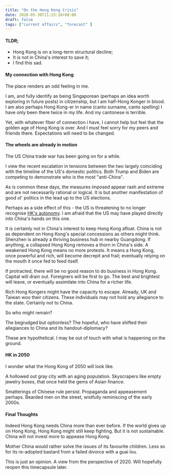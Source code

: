 ```yaml
---
title: "On the Hong Kong Crisis"
date: 2020-05-30T21:23:18+08:00
draft: false
tags: ["current affairs", "forecast" ]
---
```

#### TLDR;

- Hong Kong is on a long-term structural decline;
- It is not in China's interest to save it;
- I find this sad.

#### My connection with Hong Kong

The place renders an odd feeling in me. 

I am, and fully identify as being Singaporean (perhaps an idea worth exploring in future posts) in citizenship, but I am half-Hong Konger in blood. I am also perhaps Hong Kong-er in name (canto surname, canto spelling)
I have only been there twice in my life. And my cantonese is terrible. 

Yet, with whatever fiber of connection i have, I cannot help but feel that the golden age of Hong Kong is over. And I must feel sorry for my peers and friends there. Expectations will need to be changed. 

#### The wheels are already in motion

The US China trade war has been going on for a while. 

I view the recent escalation in tensions between the two largely coinciding with the timeline of the US's domestic politics. Both Trump and Biden are competing to demonstrate who is the most "anti-China". 

As is common these days, the measures imposed appear rash and extreme and are not necessarily rational or logical. It is but another manifestation of good ol' politics in the lead up to the US elections.

Perhaps as a side effect of this - the US is threatening to no longer recognise [HK's autonomy](https://thediplomat.com/2020/05/the-us-no-longer-considers-hong-kong-autonomous-what-does-that-mean/). I am afraid that the US may have played directly into China's hands on this one.

It is certainly not in China's interest to keep Hong Kong afloat. China is not as dependent on Hong Kong's special concessions as others might think.  Shenzhen is already a thriving business hub in nearby Guangdong. If anything, a collapsed Hong Kong removes a thorn in China's side. A weakened Hong Kong means no more protests. It means a Hong Kong, once powerful and rich, will become decrepit and frail; eventually relying on the mouth it once fed to feed itself.

If protracted, there will be no good reason to do business in Hong Kong. Capital will drain out. Foreigners will be first to go. The best and brightest will leave, or eventually assimilate into China for a richer life.

Rich Hong Kongers might have the capacity to escape. Already, UK and Taiwan woo their citizens. These individuals may not hold any allegiance to the state. Certainly not to China.

So who might remain? 

The begrudged but optionless? The hopeful, who have shifted their allegiances to China and its handout-diplomacy?

These are hypothetical. I may be out of touch with what is happening on the ground. 

#### HK in 2050

I wonder what the Hong Kong of 2050 will look like. 

A hollowed out gray city with an aging population. Skyscrapers like empty jewelry boxes, that once held the gems of Asian finance.

Smatterings of Chinese rule persist. Propaganda and appeasement perhaps. Bearded men on the street, wistfully reminiscing of the early 2000s.

#### Final Thoughts

Indeed Hong Kong needs China more than ever before. If the world gives up on Hong Kong, Hong Kong might still keep fighting. But it is not sustainable. China will not invest more to appease Hong Kong. 

Mother China would rather solve the issues of its favourite children. Less so for its re-adopted bastard from a failed divorce with a guai lou.


This is just an opinion. A view from the perspective of 2020. Will hopefully reopen this timecapsule later. 
